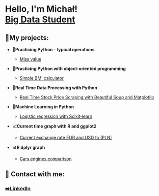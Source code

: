 <h1>Hello, I'm Michał! <br/><a href="https://mwy-dev.github.io/">Big Data Student</a>

<h2>🔭My projects:</h2>

- <b>🐍Practicing Python - typical operations</b>
  - [Miss value](https://github.com/mwy-dev/python-practicing)
  
- <b>🐍Practicing Python with object-oriented programming</b>
  - [Simple BMI calculator](https://github.com/mwy-dev/python-oop)
  
- <b>🐍Real Time Data Processing with Python</b>
  - [Real Time Stock Price Scraping with Beautiful Soup and Matplotlib](https://github.com/mwy-dev/real-time)
  
- <b>🐍Machine Learning in Python</b>
  - [Logistic regression with Scikit-learn]( https://github.com/mwy-dev/scikit)
  
- <b>📈Current time graph with R and ggplot2</b>
  - [Current exchange rate EUR and USD to (PLN) ](https://github.com/mwy-dev/r-graph)
  
- <b>📊R dplyr graph</b>
  - [Cars engines comparison](https://github.com/mwy-dev/r-dplyr)
 
<h2> 🤳 Contact with me:</h2>
<h3><a href="https://www.linkedin.com/in/micha%C5%82-wysocki-498884226/">➡️LinkedIn</a></h3>

<!--
**mwy-dev/codes** is a ✨ _special_ ✨ repository because its `README.md` (this file) appears on your GitHub profile.
